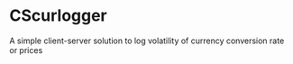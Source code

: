 # CScurlogger
A simple client-server solution to log volatility of currency conversion rate or prices
